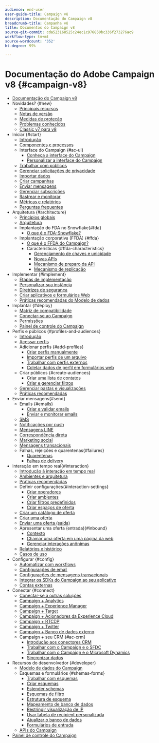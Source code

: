 ```yaml
---
audience: end-user
user-guide-title: Campaign v8
description: Documentação do Campaign v8
breadcrumb-title: Campanha v8
title: Documentos do Campaign v8
source-git-commit: cda523168525c24ec1c976850bc336f273276ac9
workflow-type: tm+mt
source-wordcount: '352'
ht-degree: 99%

---
```



# Documentação do Adobe Campaign v8 {#campaign-v8}

+ [Documentação do Campaign v8](campaign-home.md)
+ Novidades? {#new}
   + [Principais recursos](start/whats-new.md)
   + [Notas de versão](start/release-notes.md)
   + [Medidas de proteção](start/ac-guardrails.md)
   + [Problemas conhecidos](start/known-issues.md)
   + [Classic v7 para v8](start/v7-to-v8.md)
+ Iniciar {#start}
   + [Introdução](start/get-started.md)
   + [Componentes e processos](start/ac-components.md)
   + Interface do Campaign {#ac-ui}
      + [Conheça a interface do Campaign](start/campaign-ui.md)
      + [Personalizar a interface do Campaign](start/customize-ui.md)
   + [Trabalhar com públicos](start/audiences.md)
   + [Gerenciar solicitações de privacidade](start/privacy.md)
   + [Importar dados](start/import.md)
   + [Criar campanhas](start/campaigns.md)
   + [Enviar mensagens](start/create-message.md)
   + [Gerenciar subscrições](start/subscriptions.md)
   + [Rastrear e monitorar](start/tracking.md)
   + [Métricas e relatórios](start/reporting.md)
   + [Perguntas frequentes](start/campaign-faq.md)
+ Arquitetura {#architecture}
   + [Princípios globais](architecture/general-architecture.md)
   + [Arquitetura](architecture/architecture.md)
   + Implantação do FDA no Snowflake{#fda}
      + [O que é o FDA-Snowflake?](architecture/fda-deployment.md)
   + Implantação corporativa (FFDA) {#ffda}
      + [O que é o FFDA do Campaign?](architecture/enterprise-deployment.md)
      + Características {#ffda-characteristics}
         + [Gerenciamento de chaves e unicidade](architecture/keys.md)
         + [Novas APIs](architecture/new-apis.md)
         + [Mecanismo de preparo da API](architecture/staging.md)
         + [Mecanismo de replicação](architecture/replication.md)
+ Implementar {#implement}
   + [Etapas de implementação](start/implement.md)
   + [Personalizar sua instância](dev/customize.md)
   + [Diretrizes de segurança](config/security.md)
   + [Criar aplicativos e formulários Web](dev/webapps.md)
   + [Práticas recomendadas do Modelo de dados](dev/datamodel-best-practices.md)
+ Implantar {#deploy}
   + [Matriz de compatibilidade](start/compatibility-matrix.md)
   + [Conectar-se ao Campaign](start/connect.md)
   + [Permissões](start/permissions.md)
   + [Painel de controle do Campaign](config/self-service.md)
+ Perfis e públicos {#profiles-and-audiences}
   + [Introdução](audiences/gs-audiences.md)
   + [Acessar perfis](audiences/view-profiles.md)
   + Adicionar perfis {#add-profiles}
      + [Criar perfis manualmente](audiences/create-profiles.md)
      + [Importar perfis de um arquivo](audiences/import-profiles.md)
      + [Trabalhar com perfis externos](audiences/external-profiles.md)
      + [Coletar dados de perfil em formulários web](audiences/collect-profiles.md)
   + Criar públicos {#create-audiences}
      + [Criar uma lista de contatos](audiences/create-audiences.md)
      + [Criar e gerenciar filtros](audiences/create-filters.md)
   + [Gerenciar pastas e visualizações](audiences/folders-and-views.md)
   + [Práticas recomendadas](audiences/audiences-best-practices.md)
+ Enviar mensagens{#send}
   + Emails {#emails}
      + [Criar e validar emails](send/email.md)
      + [Enviar e monitorar emails](send/send.md)
   + [SMS](send/sms.md)
   + [Notificações por push](send/push.md)
   + [Mensagens LINE](send/line.md)
   + [Correspondência direta](send/direct-mail.md)
   + [Marketing social](send/twitter.md)
   + [Mensagens transacionais](send/transactional.md)
   + Falhas, rejeições e quarentenas{#failures}
      + [Quarentenas](send/quarantines.md)
      + [Falhas de delivery](send/delivery-failures.md)
+ Interação em tempo real{#interaction}
   + [Introdução à interação em tempo real](interaction/interaction.md)
   + [Ambientes e arquitetura](interaction/interaction-architecture.md)
   + [Práticas recomendadas](interaction/interaction-best-practices.md)
   + Definir configurações{#interaction-settings}
      + [Criar operadores](interaction/interaction-operators.md)
      + [Criar ambientes](interaction/interaction-env.md)
      + [Criar filtros predefinidos](interaction/interaction-predefined-filters.md)
      + [Criar espaços de oferta](interaction/interaction-offer-spaces.md)
   + [Criar um catálogo de oferta](interaction/interaction-offer-catalog.md)
   + [Criar uma oferta](interaction/interaction-offer.md)
   + [Enviar uma oferta (saída)](interaction/interaction-send-offers.md)
   + Apresentar uma oferta (entrada){#inbound}
      + [Contexto](interaction/interaction-present-offers.md)
      + [Chamar uma oferta em uma página da web](interaction/interaction-integration.md)
      + [Gerenciar interações anônimas](interaction/anonymous-interactions.md)
   + [Relatórios e histórico](interaction/interaction-tracking.md)
   + [Casos de uso](interaction/interaction-use-cases.md)
+ Configurar {#config}
   + [Automatizar com workflows](config/workflows.md)
   + [Configurações de email](config/email-settings.md)
   + [Configurações de mensagens transacionais](config/transactional-msg-settings.md)
   + [Integrar os SDKs do Campaign ao seu aplicativo](config/push-config.md)
   + [Contas externas](config/external-accounts.md)
+ Conectar {#connect}
   + [Conectar-se a outras soluções](connect/integration.md)
   + [Campaign + Analytics](connect/ac-aa.md)
   + [Campaign + Experience Manager](connect/ac-aem.md)
   + [Campaign + Target](connect/ac-at.md)
   + [Campaign + Acionadores da Experience Cloud](connect/ac-triggers.md)
   + [Campaign + RTCDP](connect/ac-rtcdp.md)
   + [Campaign + Twitter](connect/ac-tw.md)
   + [Campaign + Banco de dados externo](connect/fda.md)
   + Campaign + seu CRM {#ac-crm}
      + [Introdução aos conectores CRM](connect/crm.md)
      + [Trabalhar com o Campaign e o SFDC](connect/ac-sfdc.md)
      + [Trabalhar com o Campaign e o Microsoft Dynamics](connect/ac-ms-dyn.md)
      + [Sincronizar dados](connect/crm-data-sync.md)
+ Recursos do desenvolvedor {#developer}
   + [Modelo de dados do Campaign](dev/datamodel.md)
   + Esquemas e formulários {#shemas-forms}
      + [Trabalhar com esquemas](dev/schemas.md)
      + [Criar esquemas](dev/create-schema.md)
      + [Estender schemas](dev/extend-schema.md)
      + [Esquemas de filtro](dev/filter-schema.md)
      + [Estrutura de esquema](dev/schema-structure.md)
      + [Mapeamento de banco de dados](dev/database-mapping.md)
      + [Restringir visualização de IP](dev/restrict-pi-view.md)
      + [Usar tabela de recipient personalizada](dev/custom-recipient.md)
      + [Atualizar o banco de dados](dev/update-database-structure.md)
      + [Formulários de entrada](dev/forms.md)
   + [APIs do Campaign](dev/api.md)
+ [Painel de controle do Campaign](https://experienceleague.adobe.com/docs/control-panel/using/control-panel-home.html?lang=pt-BR)

